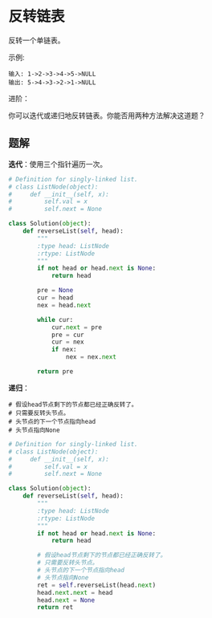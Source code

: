 # 反转链表

反转一个单链表。

示例:

```
输入: 1->2->3->4->5->NULL
输出: 5->4->3->2->1->NULL
```

进阶：

你可以迭代或递归地反转链表。你能否用两种方法解决这道题？

## 题解

**迭代**：使用三个指针遍历一次。

```python
# Definition for singly-linked list.
# class ListNode(object):
#     def __init__(self, x):
#         self.val = x
#         self.next = None

class Solution(object):
    def reverseList(self, head):
        """
        :type head: ListNode
        :rtype: ListNode
        """
        if not head or head.next is None:
            return head

        pre = None
        cur = head
        nex = head.next

        while cur:
            cur.next = pre
            pre = cur
            cur = nex
            if nex:
                nex = nex.next

        return pre
```

**递归**：

    # 假设head节点剩下的节点都已经正确反转了。
    # 只需要反转头节点。
    # 头节点的下一个节点指向head
    # 头节点指向None
```python
# Definition for singly-linked list.
# class ListNode(object):
#     def __init__(self, x):
#         self.val = x
#         self.next = None

class Solution(object):
    def reverseList(self, head):
        """
        :type head: ListNode
        :rtype: ListNode
        """
        if not head or head.next is None:
            return head

        # 假设head节点剩下的节点都已经正确反转了。
        # 只需要反转头节点。
        # 头节点的下一个节点指向head
        # 头节点指向None
        ret = self.reverseList(head.next)
        head.next.next = head
        head.next = None
        return ret
```